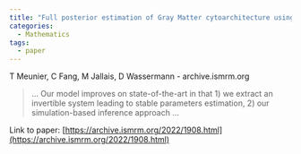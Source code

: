 ```yaml
---
title: "Full posterior estimation of Gray Matter cytoarchitecture using a three-compartment model with exchange: a simulation-based study"
categories:
  - Mathematics
tags:
  - paper
---
```

T Meunier, C Fang, M Jallais, D Wassermann - archive.ismrm.org



>… Our model improves on state-of-the-art in that 1) we extract an invertible system leading to stable parameters estimation, 2) our simulation-based inference approach …

Link to paper: [https://archive.ismrm.org/2022/1908.html](https://archive.ismrm.org/2022/1908.html)
